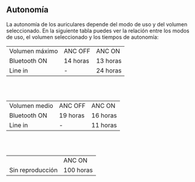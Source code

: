 ## Autonomía

La autonomía de los auriculares depende del modo de uso y del volumen seleccionado. En la siguiente tabla puedes ver la relación entre los modos de uso, el volumen seleccionado y los tiempos de autonomía:

|  |  |  |
|:-------|:-------|:-------|
| Volumen máximo | ANC OFF | ANC ON| <br>
| Bluetooth ON | 14 horas | 13 horas | <br>
| Line in | -  | 24 horas |<br>

<br><br>

|  |  |  |
|:-------|:-------|:-------|
| Volumen medio | ANC OFF | ANC ON| <br>
| Bluetooth ON | 19 horas | 16 horas | <br>
| Line in | -  | 11 horas |<br>

<br><br>

|  |  |
|:-------|:-------|
|  | ANC ON |<br>
| Sin reproducción | 100 horas |<br>
